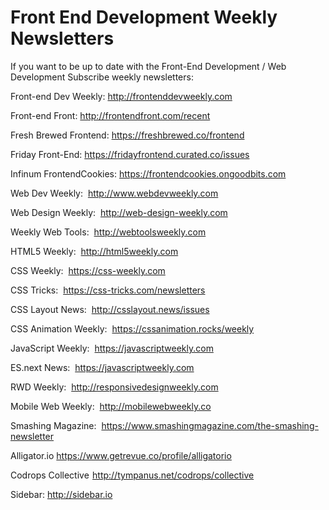 # Front End Development Weekly Newsletters

If you want to be up to date with the Front-End Development / Web Development Subscribe weekly newsletters:

Front-end Dev Weekly: 
http://frontenddevweekly.com

Front-end Front:
http://frontendfront.com/recent

Fresh Brewed Frontend:
https://freshbrewed.co/frontend

Friday Front-End:
https://fridayfrontend.curated.co/issues

Infinum FrontendCookies:
https://frontendcookies.ongoodbits.com

Web Dev Weekly:
 http://www.webdevweekly.com

Web Design Weekly:
 http://web-design-weekly.com

Weekly Web Tools: 
http://webtoolsweekly.com

HTML5 Weekly:
 http://html5weekly.com

CSS Weekly:
 https://css-weekly.com

CSS Tricks:
 https://css-tricks.com/newsletters

CSS Layout News:
 http://csslayout.news/issues

CSS Animation Weekly:
 https://cssanimation.rocks/weekly

JavaScript Weekly: 
https://javascriptweekly.com

ES.next News: 
https://javascriptweekly.com

RWD Weekly:
 http://responsivedesignweekly.com

Mobile Web Weekly:
 http://mobilewebweekly.co

Smashing Magazine: 
https://www.smashingmagazine.com/the-smashing-newsletter

Alligator.io
https://www.getrevue.co/profile/alligatorio

Codrops Collective 
http://tympanus.net/codrops/collective

Sidebar:
http://sidebar.io
